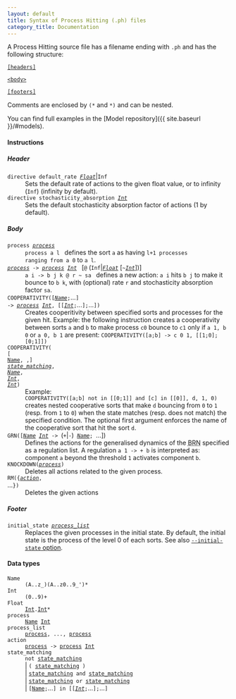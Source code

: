 ```yaml
---
layout: default
title: Syntax of Process Hitting (.ph) files
category_title: Documentation
---
```


A Process Hitting source file has a filename ending with `.ph` and has the following structure:

<pre><code><a href="#header">[headers]</a><br />
<a href="#main">&lt;body&gt;</a><br />
<a href="#footer">[footers]</a>
</code></pre>

Comments are enclosed by `(*` and `*)` and can be nested.

You can find full examples in the [Model repository]({{ site.baseurl }}/#models).

#### Instructions

##### <a name="header"></a>Header
<dl>
<dt><code>directive default_rate <a href="#t_float"
style="font-style:italic;">Float</a></code>|<code>Inf</code></dt>
<dd>Sets the default rate of actions to the given float value, or to infinity (<code>Inf</code>)
(infinity by default).</dd>
<dt><code>directive stochasticity_absorption <a href="#t_int"
style="font-style:italic;">Int</a></code></dt>
<dd>Sets the default stochasticity absorption factor of actions (1 by default).</dd>
</dl>

##### <a name="main"></a>Body
<dl>
<dt><code>process <a href="#t_process" style="font-style:italic;">process</a></code></dt>
<dd>
<code>process a l </code> defines the sort <code>a</code> as having <code>l+1</code><code> processes
ranging from </code><code>a 0</code> to <code>a l</code>.</dd>
<dt><code><a href="#t_process" style="font-style:italic;">process</a> -&gt; <a href="#t_process"
style="font-style:italic;">process</a> <a href="#t_int" style="font-style:italic;">Int</a> </code>
[<code>@</code> (<code>Inf</code>|<code><a href="#t_float"
style="font-style:italic;">Float</a></code> [<code>~<a href="#t_int"
style="font-style:italic;">Int</a></code>])]</dt>
<dd>
<code>a i -&gt; b j k @ r ~ sa </code> defines a new action: <code>a i</code> hits <code>b j</code>
to make it bounce to <code>b k</code>, with (optional) rate <code>r</code> and stochasticity
absorption factor <code>sa</code>.
</dd>

<dt><code>COOPERATIVITY([<a href="#t_name" style="font-style:italic;">Name</a>;</code>...<code>]
-&gt; <a href="#t_process" style="font-style:italic;">process</a> <a href="#t_int"
style="font-style:italic;">Int</a>, [[<a href="#t_int" style="font-style:italic;">Int</a>;</code>...<code>];</code>...<code>])</code></dt>
<dd>Creates cooperitivity between specified sorts and processes for the given hit.
Example: the following instruction creates a cooperativity between sorts <code>a</code> and
<code>b</code> to make process <code>c0</code> bounce to <code>c1</code> only if <code>a 1, b
0</code> or <code>a 0, b 1</code> are present:
<code>COOPERATIVITY([a;b] -&gt; c 0 1, [[1;0];[0;1]])</code>
</dd>

<dt><code>COOPERATIVITY(
<span class="syn_opt">[
<a href="#t_name" class="type">Name</a>, ,]</span>
<a href="#t_matching" style="font-style:italic;">state_matching</a>,
<a href="#t_name" style="font-style:italic;">Name</a>,
<a href="#t_int" style="font-style:italic;">Int</a>,
<a href="#t_int" style="font-style:italic;">Int</a>)
</code></dt>
<dd>
Example:<br/>
<code>COOPERATIVITY([a;b] not in [[0;1]] and [c] in [[0]], d, 1, 0)</code></br/>
creates nested cooperative sorts that make <code>d</code> bouncing
from <code>0</code> to <code>1</code> (resp. from <code>1</code> to
<code>0</code>) when the state matches (resp. does not match) the specified
condition.
The optional first argument enforces the name of the cooperative sort that hit
the sort <code>d</code>.
</dd>

<dt><code>GRN([<a href="#t_name" style="font-style:italic;">Name</a> <a href="#t_int"
style="font-style:italic;">Int</a> -&gt; </code>(<code>+</code>|<code>-</code>)<code> <a
href="#t_name" style="font-style:italic;">Name</a>; </code>...])</dt>
<dd>
Defines the actions for the generalised dynamics of the <abbr title="Biological Regulatory
Network">BRN</abbr> specified as a regulation list. A regulation <code>a 1 -&gt; + b</code> is
interpreted as: component <code>a</code> beyond the threshold <code>1</code> activates component
<code>b</code>.
</dd>

<dt><code>KNOCKDOWN(<a href="#t_process" style="font-style:italic;">process</a>)</code></dt>
<dd>Deletes all actions related to the given process.</dd>

<dt><code>RM({<a href="#t_action" style="font-style:italic;">action</a>,
</code>...<code>})</code></dt>
<dd>Deletes the given actions</dd>

</dl>

##### <a name="footer"></a>Footer
<dl>
<dt><code>initial_state <a href="#t_process_list"
style="font-style:italic;">process_list</a></code></dt>
<dd>Replaces the given processes in the initial state. By default, the initial state is the process
of the level 0 of each sorts. See also <a
href="/doc/cli/#opt_initial_state"><code>--initial-state</code> option</a>.</dd>
</dl>

#### Data types
<dl>
<dt><code><a name="t_name"></a>Name</code></dt>
<dd><code>(A..z_)(A..z0..9_')*</code></dd>
<dt><code><a name="t_int"></a>Int</code></dt>
<dd><code>(0..9)+</code></dd>
<dt><code><a name="t_float"></a>Float</code></dt>
<dd><code><a href="#t_int">Int</a>.<a href="#t_int">Int</a>*</code></dd>
<dt><code><a name="t_process"></a>process</code></dt>
<dd><code><a href="#t_name">Name</a> <a href="#t_int">Int</a></code></dd>
<dt><code><a name="t_process_list"></a>process_list</code></dt>
<dd><code><a href="#t_process">process</a>, ..., <a href="#t_process">process</a></code></dd>
<dt><a name="t_action"></a><code>action</code></dt>
<dd><code><a href="#t_process">process</a> -&gt; <a href="#t_process">process</a> <a
href="#t_int">Int</a></code></dd>
<dt><a name="t_matching"></a><code>state_matching</code></dt>
<dd>
	<code>not <a href="#t_matching">state_matching</a></code><br />
	| <code>( <a href="#t_matching">state_matching</a> )</code><br />
	| <code><a href="#t_matching">state_matching</a> and <a href="#t_matching">state_matching</a></code><br />
	| <code><a href="#t_matching">state_matching</a> or <a href="#t_matching">state_matching</a></code><br />
	| <code>[<a href="#t_name">Name</a>;</code>...<code>] in [[<a href="#t_int"
	style="font-style:italic;">Int</a>;</code>...<code>];</code>...<code>]</code>
</dd>
</dl>

